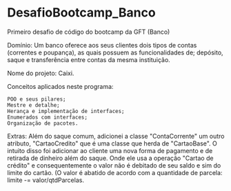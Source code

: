 # DesafioBootcamp_Banco
Primeiro desafio de código do bootcamp da GFT (Banco)

Domínio: Um banco oferece aos seus clientes dois tipos de contas (correntes e poupança), 
as quais possuem as funcionalidades de; depósito, saque e transferência entre contas da mesma instituição.

Nome do projeto: Caixi.

Conceitos aplicados neste programa: 

	POO e seus pilares;
	Mestre e detalhe;
	Herança e implementação de interfaces;
	Enumerados com interfaces;
	Organização de pacotes.

Extras: 
	Além do saque comum, adicionei a classe "ContaCorrente" um outro atributo,
	"CartaoCredito" que é uma classe que herda de "CartaoBase". 
	O intuito disso foi adicionar ao cliente uma nova forma de pagamento e de 
	retirada de dinheiro além do saque. Onde ele usa a operação "Cartao de crédito" e 
	consequentemente o valor não é debitado de seu saldo e sim do limite do cartão.
	(O valor é abatido de acordo com a quantidade de parcela: limite -= valor/qtdParcelas. 
